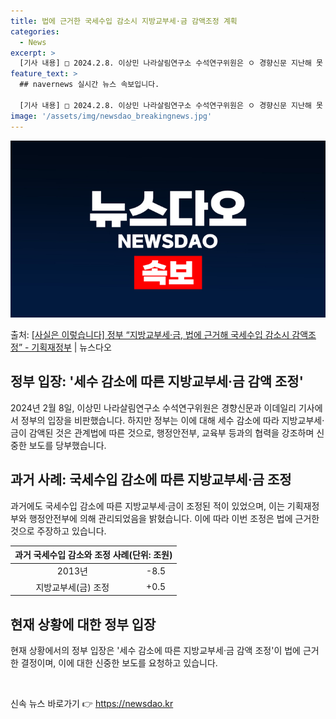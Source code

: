 ```yaml
---
title: 법에 근거한 국세수입 감소시 지방교부세·금 감액조정 계획
categories:
  - News
excerpt: >
  [기사 내용] □ 2024.2.8. 이상민 나라살림연구소 수석연구위원은 ㅇ 경향신문 지난해 못 쓴 예산 46…
feature_text: >
  ## navernews 실시간 뉴스 속보입니다.

  [기사 내용] □ 2024.2.8. 이상민 나라살림연구소 수석연구위원은 ㅇ 경향신문 지난해 못 쓴 예산 46…
image: '/assets/img/newsdao_breakingnews.jpg'
---
```


![뉴스다오 속보](/assets/img/newsdao_breakingnews.jpg)

<p>출처: <a href="https://newsdao.kr/3147" rel="dofollow">[사실은 이렇습니다] 정부 “지방교부세·금, 법에 근거해 국세수입 감소시 감액조정” - 기획재정부</a> | 뉴스다오</p>

<h2 data-ke-size="size26">정부 입장: '세수 감소에 따른 지방교부세·금 감액 조정'</h2>
<p data-ke-size="size16">2024년 2월 8일, 이상민 나라살림연구소 수석연구위원은 경향신문과 이데일리 기사에서 정부의 입장을 비판했습니다. 하지만 정부는 이에 대해 세수 감소에 따라 지방교부세·금이 감액된 것은 관계법에 따른 것으로, 행정안전부, 교육부 등과의 협력을 강조하며 신중한 보도를 당부했습니다.</p>

<h2 data-ke-size="size26">과거 사례: 국세수입 감소에 따른 지방교부세·금 조정</h2>
<p data-ke-size="size16">과거에도 국세수입 감소에 따른 지방교부세·금이 조정된 적이 있었으며, 이는 기획재정부와 행정안전부에 의해 관리되었음을 밝혔습니다. 이에 따라 이번 조정은 법에 근거한 것으로 주장하고 있습니다.</p>
<table>
	<thead>
		<tr>
			<th colspan="2">과거 국세수입 감소와 조정 사례(단위: 조원)</th>
		</tr>
	</thead>
	<tbody>
		<tr>
			<td style="text-align: center;">2013년</td>
			<td style="text-align: center;">-8.5</td>
		</tr>
		<tr>
			<td style="text-align: center;">지방교부세(금) 조정</td>
			<td style="text-align: center;">+0.5</td>
		</tr>
	</tbody>
</table>

<h2 data-ke-size="size26">현재 상황에 대한 정부 입장</h2>
<p data-ke-size="size16">현재 상황에서의 정부 입장은 '세수 감소에 따른 지방교부세·금 감액 조정'이 법에 근거한 결정이며, 이에 대한 신중한 보도를 요청하고 있습니다.</p>

<p data-ke-size="size16">&nbsp;</p> 

신속 뉴스 바로가기 👉 <a href="https://newsdao.kr" rel="dofollow">https://newsdao.kr</a>


